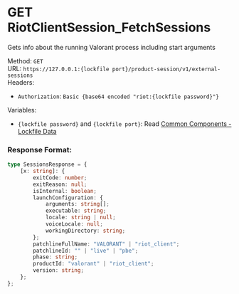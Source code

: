 <!--

This file is automatically generated!
Do not edit it directly!
See https://github.com/techchrism/valorant-api-docs/blob/trunk/contributing.md for more information.

-->

# GET RiotClientSession_FetchSessions

Gets info about the running Valorant process including start arguments  


Method: `GET`  
URL: `https://127.0.0.1:{lockfile port}/product-session/v1/external-sessions`  
Headers:
 - `Authorization`: `Basic {base64 encoded "riot:{lockfile password}"}`

Variables:
 - `{lockfile password}` and `{lockfile port}`: Read [Common Components - Lockfile Data](../common-components.md#lockfile-data)


### Response Format:
```ts
type SessionsResponse = {
    [x: string]: {
        exitCode: number;
        exitReason: null;
        isInternal: boolean;
        launchConfiguration: {
            arguments: string[];
            executable: string;
            locale: string | null;
            voiceLocale: null;
            workingDirectory: string;
        };
        patchlineFullName: "VALORANT" | "riot_client";
        patchlineId: "" | "live" | "pbe";
        phase: string;
        productId: "valorant" | "riot_client";
        version: string;
    };
};
```
